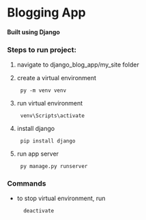 # Blogging App
#### Built using Django

### Steps to run project:
1. navigate to django_blog_app/my_site folder
2. create a virtual environment

        py -m venv venv

3. run virtual environment
        
        venv\Scripts\activate

4. install django
  
        pip install django

5. run app server
        
        py manage.py runserver


### Commands
- to stop virtual environment, run
        
        deactivate